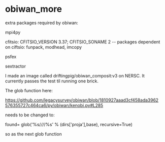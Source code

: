 # obiwan_more

extra packages required by obiwan:

mpi4py

cfitsio: CFITSIO_VERSION 3.37; CFITSIO_SONAME 2 
        -- packages dependent on ciftsio: funpack, modhead, imcopy

psfex

sextractor


I made an image called driftingpig/obiwan_composit:v3 on NERSC. It currently passes the test til running one brick.

The glob function here:

https://github.com/legacysurvey/obiwan/blob/1810927aaad3cf458ada3962576355727c464ca6/py/obiwan/kenobi.py#L285

needs to be changed to:

found= glob('%s/*//*/%s' % (dirs['proja'],base), recursive=True)

so as the next glob function

